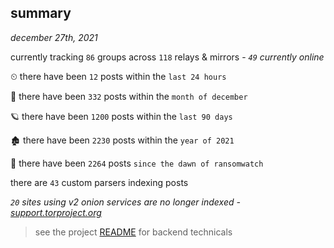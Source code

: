 
## summary
_december 27th, 2021_

currently tracking `86` groups across `118` relays & mirrors - _`49` currently online_

⏲ there have been `12` posts within the `last 24 hours`

🦈 there have been `332` posts within the `month of december`

🪐 there have been `1200` posts within the `last 90 days`

🏚 there have been `2230` posts within the `year of 2021`

🦕 there have been `2264` posts `since the dawn of ransomwatch`

there are `43` custom parsers indexing posts

_`20` sites using v2 onion services are no longer indexed - [support.torproject.org](https://support.torproject.org/onionservices/v2-deprecation/)_

> see the project [README](https://github.com/thetanz/ransomwatch#ransomwatch--) for backend technicals
